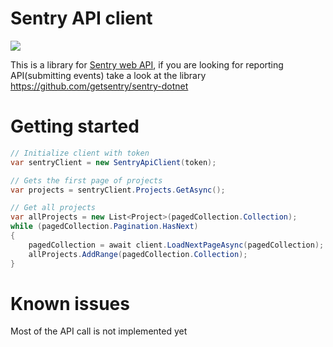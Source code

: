 # Sentry API client

![](https://github.com/olsh/sentry-api-client/workflows/CI/badge.svg)


This is a library for [Sentry web API](https://docs.sentry.io/api/), 
if you are looking for reporting API(submitting events) take a look at the library https://github.com/getsentry/sentry-dotnet

# Getting started


```csharp
// Initialize client with token
var sentryClient = new SentryApiClient(token);

// Gets the first page of projects
var projects = sentryClient.Projects.GetAsync();

// Get all projects
var allProjects = new List<Project>(pagedCollection.Collection);
while (pagedCollection.Pagination.HasNext)
{
    pagedCollection = await client.LoadNextPageAsync(pagedCollection);
    allProjects.AddRange(pagedCollection.Collection);
}
```

# Known issues

Most of the API call is not implemented yet
